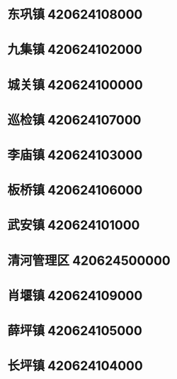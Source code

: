# 东巩镇 420624108000
# 九集镇 420624102000
# 城关镇 420624100000
# 巡检镇 420624107000
# 李庙镇 420624103000
# 板桥镇 420624106000
# 武安镇 420624101000
# 清河管理区 420624500000
# 肖堰镇 420624109000
# 薛坪镇 420624105000
# 长坪镇 420624104000
